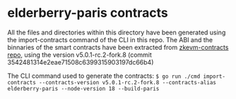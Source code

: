 # elderberry-paris contracts

All the files and directories within this directory have been generated using the import-contracts command of the CLI in this repo.
The ABI and the binnaries of the smart contracts have been extracted from [zkevm-contracts repo](https://github.com/0xPolygonHermez/zkevm-contracts), using the version v5.0.1-rc.2-fork.8 (commit 3542481314e2eae71508c6399315903197dc66b4)

The CLI command used to generate the contracts: `$ go run ./cmd import-contracts --contracts-version v5.0.1-rc.2-fork.8 --contracts-alias elderberry-paris --node-version 18 --build-paris`

